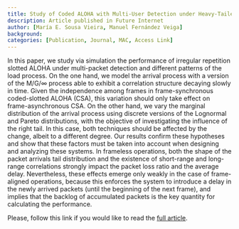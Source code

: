 ```yaml
---
title: Study of Coded ALOHA with Multi-User Detection under Heavy-Tailed and Correlated Arrivals 
description: Article published in Future Internet
author: [María E. Sousa Vieira, Manuel Fernández Veiga]
background: 
categories: [Publication, Journal, MAC, Access Link]
---
```

In this paper, we study via simulation the performance of irregular repetition slotted ALOHA under multi-packet detection and different patterns of the load process. On the one hand, we model the arrival process with a version of the M/G/∞ process able to exhibit a correlation structure decaying slowly in time. Given the independence among frames in frame-synchronous coded-slotted ALOHA (CSA), this variation should only take effect on frame-asynchronous CSA. On the other hand, we vary the marginal distribution of the arrival process using discrete versions of the Lognormal and Pareto distributions, with the objective of investigating the influence of the right tail. In this case, both techniques should be affected by the change, albeit to a different degree. Our results confirm these hypotheses and show that these factors must be taken into account when designing and analyzing these systems. In frameless operations, both the shape of the packet arrivals tail distribution and the existence of short-range and long-range correlations strongly impact the packet loss ratio and the average delay. Nevertheless, these effects emerge only weakly in the case of frame-aligned operations, because this enforces the system to introduce a delay in the newly arrived packets (until the beginning of the next frame), and implies that the backlog of accumulated packets is the key quantity for calculating the performance.

Please, follow this link if you would like to read the [full article](https://doi.org/10.3390/fi15040132).

